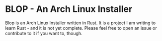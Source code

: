 # BLOP - An Arch Linux Installer

Blop is an Arch Linux Installer written in Rust. It is a project I am writing to learn Rust - and it is not yet complete. Please feel free to open an issue or contribute to it if you want to, though.

